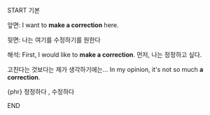 START
기본

앞면:
I want to **make a correction** here. 

뒷면:
나는 여기를 수정하기를 원한다

해석:
First, I would like to **make a correction**. 
먼저, 나는 정정하고 싶다.

고친다는 것보다는 제가 생각하기에는...
In my opinion, it's not so much **a correction**.

{phr} 정정하다 , 수정하다
<!--ID: 1743584292376-->
END